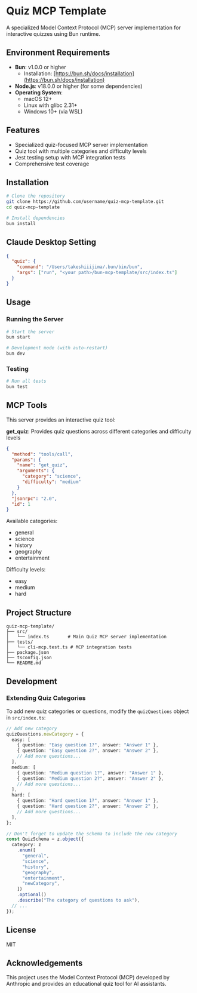 # Quiz MCP Template

A specialized Model Context Protocol (MCP) server implementation for interactive quizzes using Bun runtime.

## Environment Requirements

- **Bun**: v1.0.0 or higher
  - Installation: [https://bun.sh/docs/installation](https://bun.sh/docs/installation)
- **Node.js**: v18.0.0 or higher (for some dependencies)
- **Operating System**:
  - macOS 12+
  - Linux with glibc 2.31+
  - Windows 10+ (via WSL)

## Features

- Specialized quiz-focused MCP server implementation
- Quiz tool with multiple categories and difficulty levels
- Jest testing setup with MCP integration tests
- Comprehensive test coverage

## Installation

```bash
# Clone the repository
git clone https://github.com/username/quiz-mcp-template.git
cd quiz-mcp-template

# Install dependencies
bun install
```

## Claude Desktop Setting

```json
{
  "quiz": {
    "command": "/Users/takeshiiijima/.bun/bin/bun",
    "args": ["run", "<your path>/bun-mcp-template/src/index.ts"]
  }
}
```

## Usage

### Running the Server

```bash
# Start the server
bun start

# Development mode (with auto-restart)
bun dev
```

### Testing

```bash
# Run all tests
bun test
```

## MCP Tools

This server provides an interactive quiz tool:

**get_quiz**: Provides quiz questions across different categories and difficulty levels

```json
{
  "method": "tools/call",
  "params": {
    "name": "get_quiz",
    "arguments": {
      "category": "science",
      "difficulty": "medium"
    }
  },
  "jsonrpc": "2.0",
  "id": 1
}
```

Available categories:

- general
- science
- history
- geography
- entertainment

Difficulty levels:

- easy
- medium
- hard

## Project Structure

```
quiz-mcp-template/
├── src/
│   └── index.ts       # Main Quiz MCP server implementation
├── tests/
│   └── cli-mcp.test.ts # MCP integration tests
├── package.json
├── tsconfig.json
└── README.md
```

## Development

### Extending Quiz Categories

To add new quiz categories or questions, modify the `quizQuestions` object in `src/index.ts`:

```typescript
// Add new category
quizQuestions.newCategory = {
  easy: [
    { question: "Easy question 1?", answer: "Answer 1" },
    { question: "Easy question 2?", answer: "Answer 2" },
    // Add more questions...
  ],
  medium: [
    { question: "Medium question 1?", answer: "Answer 1" },
    { question: "Medium question 2?", answer: "Answer 2" },
    // Add more questions...
  ],
  hard: [
    { question: "Hard question 1?", answer: "Answer 1" },
    { question: "Hard question 2?", answer: "Answer 2" },
    // Add more questions...
  ],
};

// Don't forget to update the schema to include the new category
const QuizSchema = z.object({
  category: z
    .enum([
      "general",
      "science",
      "history",
      "geography",
      "entertainment",
      "newCategory",
    ])
    .optional()
    .describe("The category of questions to ask"),
  // ...
});
```

## License

MIT

## Acknowledgements

This project uses the Model Context Protocol (MCP) developed by Anthropic and provides an educational quiz tool for AI assistants.
